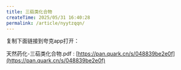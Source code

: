 ```yaml
---
title: 三萜类化合物
createTime: 2025/05/31 16:40:28
permalink: /article/nyytzqqn/
---
```

复制下面链接到夸克app打开：

天然药化-三萜类化合物.pdf : [https://pan.quark.cn/s/048839be2e0f](https://pan.quark.cn/s/048839be2e0f)